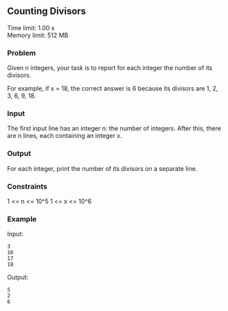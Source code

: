 ## Counting Divisors

Time limit: 1.00 s  
Memory limit: 512 MB

### Problem

Given n integers, your task is to report for each integer the number of its divisors.

For example, if x = 18, the correct answer is 6 because its divisors are 1, 2, 3, 6, 9, 18.

### Input

The first input line has an integer n: the number of integers.
After this, there are n lines, each containing an integer x.

### Output

For each integer, print the number of its divisors on a separate line.

### Constraints

1 <= n <= 10^5
1 <= x <= 10^6

### Example

Input:

```
3
16
17
18
```

Output:

```
5
2
6
```
